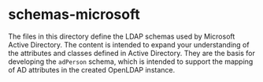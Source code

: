 # schemas-microsoft

The files in this directory define the LDAP schemas used by Microsoft Active Directory. The content is intended to expand your understanding of the attributes and classes defined in Active Directory. They are the basis for developing the `adPerson` schema, which is intended to support the mapping of AD attributes in the created OpenLDAP instance.